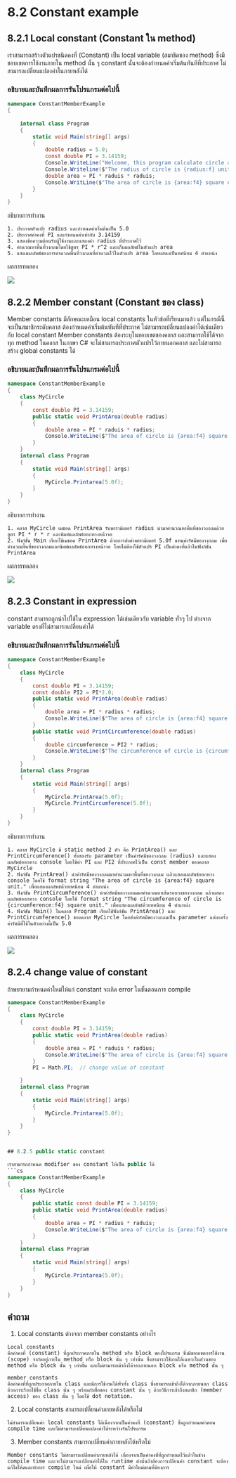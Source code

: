 # 8.2 Constant example


## 8.2.1 Local constant (Constant ใน method)

เราสามารถสร้างตัวแปรชนิดคงที่ (Constant) เป็น local variable (สมาชิดของ method) ซึ่งมีชอบเขตการใช้งานภายใน method นั้น ๆ
constant นั้นจะต้องกำหนดค่าเริ่มต้นทันทีที่ประกาศ ไม่สามารถเปลี่ยนแปลงค่าในภายหลังได้

### อธิบายและบันทึกผลการรันโปรแกรมต่อไปนี้ 

```cs
namespace ConstantMemberExample
{
 
    internal class Program
    {
        static void Main(string[] args)
        {
            double radius = 5.0;
            const double PI = 3.14159;
            Console.WriteLine("Welcome, this program calculate circle area");
            Console.Writeline($"The radius of circle is {radius:f} unit.");
            double area = PI * raduis * raduis;
            Console.WritLine($"The area of circle is {area:f4} square unit.");
        }
    }
}
```
อธิบายการทำงาน
```
1. ประกาศตัวแปร radius และกำหนดค่าเริ่มต้นเป็น 5.0
2. ประกาศค่าคงที่ PI และกำหนดค่าเท่ากับ 3.14159
3. แสดงข้อความต้อนรับผู้ใช้งานและแสดงค่า radius ที่ประกาศไว้
4. คำนวณหาพื้นที่วงกลมโดยใช้สูตร PI * r^2 และเก็บผลลัพธ์ในตัวแปร area
5. แสดงผลลัพธ์ของการคำนวณพื้นที่วงกลมที่คำนวณไว้ในตัวแปร area โดยแสดงเป็นทศนิยม 4 ตำแหน่ง
```
ผลการทดลอง

![](./Images/8.2.1.png)

## 8.2.2 Member constant (Constant ของ class)
Member constants มีลักษณะเหมือน local constants ในหัวข้อที่เรียนมาแล้ว  แต่ในกรณีนี้จะเป็นสมาชิกระดับคลาส 
ต้องกำหนดค่าเริ่มต้นทันทีที่ประกาศ ไม่สามารถเปลี่ยนแปลงค่าได้เช่นเดียวกับ local constant
Member constants ต้องระบุในขอบเขตของคลาส และสามารถใช้ได้จากทุก method ในคลาส 
ในภาษา C# จะไม่สามารถประกาศตัวแปรไว้ภายนอกคลาส และไม่สามารถสร้าง global constants ได้

### อธิบายและบันทึกผลการรันโปรแกรมต่อไปนี้ 

```cs
namespace ConstantMemberExample
{
    class MyCircle
    {
        const double PI = 3.14159;
        public static void PrintArea(double radius)
        {
            double area = PI * raduis * radius;
            Console.WriteLine($"The area of circle is {area:f4} square unit.");
        }
    }
    internal class Program
    {
        static void Main(string[] args)
        {
            MyCircle.Printarea(5.0f);
        }
    }
}
```
อธิบายการทำงาน
```
1. คลาส MyCircle เมธอด PrintArea รับพารามิเตอร์ radius นำมาคำนวณหาพื้นที่ของวงกลมด้วยสูตร PI * r * r และพิมพ์ผลลัพธ์ออกทางหน้าจอ
2. ฟังก์ชั่น Main เรียกใช้เมธอด PrintArea ด้วยการส่งค่าพารามิเตอร์ 5.0f แทนค่ารัศมีของวงกลม เพื่อคำนวณพื้นที่ของวงกลมและพิมพ์ผลลัพธ์ออกทางหน้าจอ โดยไม่ต้องใช้ตัวแปร PI เป็นค่าคงที่แล้วในฟังก์ชั่น PrintArea
```
ผลการทดลอง

![](./Images/8.2.2.png)


## 8.2.3 Constant in expression
constant สามารถถูกนำไปใช้ใน expression ได้เช่นเดียวกับ variable ทั่วๆ ไป 
ต่างจาก variable ตรงที่ไม่สามารถเปลี่ยนค่าได้
### อธิบายและบันทึกผลการรันโปรแกรมต่อไปนี้ 
```cs
namespace ConstantMemberExample
{
    class MyCircle
    {
        const double PI = 3.14159;
        const double PI2 = PI*2.0;
        public static void PrintArea(double radius)
        {
            double area = PI * radius * radius;
            Console.WriteLine($"The area of circle is {area:f4} square unit.");
        }
        public static void PrintCircumference(double radius)
        {
            double circumference = PI2 * radius;
            Console.WriteLine($"The circumference of circle is {circumference:f4} square unit.");
        }
    }
    internal class Program
    {
        static void Main(string[] args)
        {
            MyCircle.PrintArea(5.0f);
            MyCircle.PrintCircumference(5.0f);
        }
    }
}
```
อธิบายการทำงาน
```
1. คลาส MyCircle มี static method 2 ตัว คือ PrintArea() และ PrintCircumference() ทั้งสองรับ parameter เป็นค่ารัศมีของวงกลม (radius) และแสดงผลลัพธ์ออกทาง console โดยใช้ค่า PI และ PI2 ที่ประกาศไว้เป็น const member ของคลาส MyCircle
2. ฟังก์ชัน PrintArea() นำค่ารัศมีของวงกลมมาคำนวณหาพื้นที่ของวงกลม แล้วแสดงผลลัพธ์ออกทาง console โดยใช้ format string "The area of circle is {area:f4} square unit." เพื่อแสดงผลลัพธ์ด้วยทศนิยม 4 ตำแหน่ง
3. ฟังก์ชัน PrintCircumference() นำค่ารัศมีของวงกลมมาคำนวณหาเส้นรอบวงของวงกลม แล้วแสดงผลลัพธ์ออกทาง console โดยใช้ format string "The circumference of circle is {circumference:f4} square unit." เพื่อแสดงผลลัพธ์ด้วยทศนิยม 4 ตำแหน่ง
4. ฟังก์ชัน Main() ในคลาส Program เรียกใช้ฟังก์ชัน PrintArea() และ PrintCircumference() ของคลาส MyCircle โดยส่งค่ารัศมีของวงกลมเป็น parameter แต่ละครั้ง ค่ารัศมีที่ใช้ในตัวอย่างนี้เป็น 5.0
```
ผลการทดลอง

![](./Images/8.2.3.png)

## 8.2.4 change value of constant
ถ้าพยายามกำหนดค่าใหม่ให้แก่ constant จะเกิด error ในขั้นตอนการ compile

```cs
namespace ConstantMemberExample
{
    class MyCircle
    {
        const double PI = 3.14159;
        public static void PrintArea(double radius)
        {
            double area = PI * raduis * radius;
            Console.WriteLine($"The area of circle is {area:f4} square unit.");
        }
        PI = Math.PI;  // change value of constant

    }
    internal class Program
    {
        static void Main(string[] args)
        {
            MyCircle.Printarea(5.0f);
        }
    }
}


## 8.2.5 public static constant

เราสามารถกำหนด modifier ของ constant ให้เป็น public ได้  
```cs
namespace ConstantMemberExample
{
    class MyCircle
    {
        public static const double PI = 3.14159;
        public static void PrintArea(double radius)
        {
            double area = PI * radius * raduis;
            Console.WriteLine($"The area of circle is {area:f4} square unit.");
        }
    }
    internal class Program
    {
        static void Main(string[] args)
        {
            MyCircle.Printarea(5.0f);
        }
    }
}
```


## คำถาม

1. Local constants ต่างจาก member constants อย่างไร
```
Local constants
คือค่าคงที่ (constant) ที่ถูกประกาศภายใน method หรือ block ของโปรแกรม ซึ่งมีขอบเขตการใช้งาน (scope) จำกัดอยู่ภายใน method หรือ block นั้น ๆ เท่านั้น ซึ่งสามารถใช้งานได้เฉพาะในส่วนของ method หรือ block นั้น ๆ เท่านั้น และไม่สามารถเข้าถึงได้จากภายนอก block หรือ method นั้น ๆ

member constants
คือค่าคงที่ที่ถูกประกาศภายใน class และมีการใช้งานได้ทั่วทั้ง class ซึ่งสามารถเข้าถึงได้จากภายนอก class ด้วยการเรียกใช้ชื่อ class นั้น ๆ พร้อมกับชื่อของ constant นั้น ๆ ด้วยวิธีการเข้าถึงสมาชิก (member access) ของ class นั้น ๆ โดยใช้ dot notation.
```

2. Local constants สามารถเปลี่ยนค่าภายหลังได้หรือไม่
```
ไม่สามารถเปลี่ยนค่า local constants ได้เนื่องจากเป็นค่าคงที่ (constant) ซึ่งถูกกำหนดค่าตอน compile time และไม่สามารถเปลี่ยนแปลงค่าได้ระหว่างรันโปรแกรม
```
3. Member constants สามารถเปลี่ยนค่าภายหลังได้หรือไม่
```
Member constants ไม่สามารถเปลี่ยนค่าภายหลังได้ เนื่องจากเป็นค่าคงที่ที่ถูกกำหนดไว้แล้วในช่วง compile time และจะไม่สามารถเปลี่ยนค่าได้ใน runtime ดังนั้นถ้าต้องการเปลี่ยนค่า constant จะต้องแก้ไขโค้ดและทำการ compile ใหม่ เพื่อให้ constant มีค่าใหม่ตามที่ต้องการ
```
 